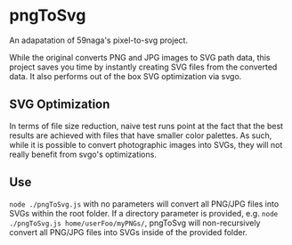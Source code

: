 # pngToSvg

An adapatation of 59naga's pixel-to-svg project.

While the original converts PNG and JPG images to SVG path data, this project saves you time by instantly creating SVG files from the converted data. It also performs out of the box SVG optimization via svgo.

## SVG Optimization

In terms of file size reduction, naive test runs point at the fact that the best results are achieved with files that have smaller color palettes. As such, while it is possible to convert photographic images into SVGs, they will not really benefit from svgo's optimizations.

## Use

`node ./pngToSvg.js` with no parameters will convert all PNG/JPG files into SVGs within the root folder. If a directory parameter is provided, e.g. `node ./pngToSvg.js home/userFoo/myPNGs/`, pngToSvg will non-recursively convert all PNG/JPG files into SVGs inside of the provided folder.
